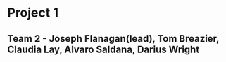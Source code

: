 # Project 1
## Team 2 - Joseph Flanagan(lead), Tom Breazier, Claudia Lay, Alvaro Saldana, Darius Wright
